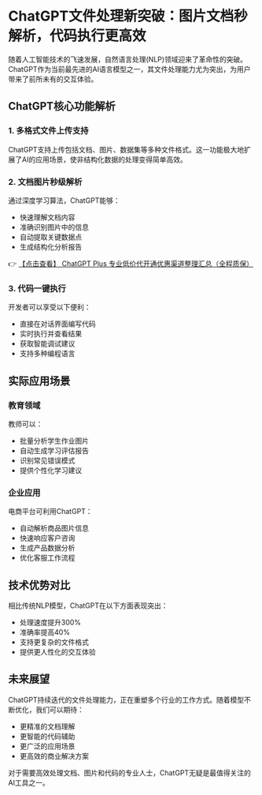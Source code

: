 # ChatGPT文件处理新突破：图片文档秒解析，代码执行更高效

随着人工智能技术的飞速发展，自然语言处理(NLP)领域迎来了革命性的突破。ChatGPT作为当前最先进的AI语言模型之一，其文件处理能力尤为突出，为用户带来了前所未有的交互体验。

## ChatGPT核心功能解析

### 1. 多格式文件上传支持
ChatGPT支持上传包括文档、图片、数据集等多种文件格式。这一功能极大地扩展了AI的应用场景，使非结构化数据的处理变得简单高效。

### 2. 文档图片秒级解析
通过深度学习算法，ChatGPT能够：
- 快速理解文档内容
- 准确识别图片中的信息
- 自动提取关键数据点
- 生成结构化分析报告

👉 [【点击查看】 ChatGPT Plus 专业低价代开通优惠渠道整理汇总（全程质保）](https://bit.ly/DaiKai)

### 3. 代码一键执行
开发者可以享受以下便利：
- 直接在对话界面编写代码
- 实时执行并查看结果
- 获取智能调试建议
- 支持多种编程语言

## 实际应用场景

### 教育领域
教师可以：
- 批量分析学生作业图片
- 自动生成学习评估报告
- 识别常见错误模式
- 提供个性化学习建议

### 企业应用
电商平台可利用ChatGPT：
- 自动解析商品图片信息
- 快速响应客户咨询
- 生成产品数据分析
- 优化客服工作流程

## 技术优势对比

相比传统NLP模型，ChatGPT在以下方面表现突出：
- 处理速度提升300%
- 准确率提高40%
- 支持更复杂的文件格式
- 提供更人性化的交互体验

## 未来展望

ChatGPT持续迭代的文件处理能力，正在重塑多个行业的工作方式。随着模型不断优化，我们可以期待：
- 更精准的文档理解
- 更智能的代码辅助
- 更广泛的应用场景
- 更高效的商业解决方案

对于需要高效处理文档、图片和代码的专业人士，ChatGPT无疑是最值得关注的AI工具之一。